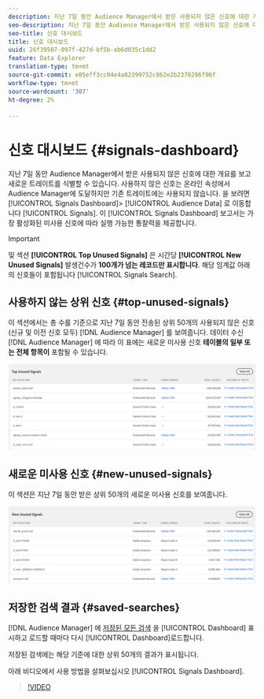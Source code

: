 ```yaml
---
description: 지난 7일 동안 Audience Manager에서 받은 사용되지 않은 신호에 대한 개요를 보고 새로운 트레이트를 식별할 수 있습니다. 사용하지 않은 신호는 온라인 속성에서 Audience Manager에 도달하지만 기존 트레이트에는 사용되지 않습니다. 신호 대시보드를 보려면 대상 데이터 > 신호로 이동합니다. 신호 대시보드는 가장 활성화된 미사용 신호에 따라 실행 가능한 통찰력을 보여줍니다.
seo-description: 지난 7일 동안 Audience Manager에서 받은 사용되지 않은 신호에 대한 개요를 보고 새로운 트레이트를 식별할 수 있습니다. 사용하지 않은 신호는 온라인 속성에서 Audience Manager에 도달하지만 기존 트레이트에는 사용되지 않습니다. 신호 대시보드를 보려면 대상 데이터 > 신호로 이동합니다. 신호 대시보드는 가장 활성화된 미사용 신호에 따라 실행 가능한 통찰력을 보여줍니다.
seo-title: 신호 대시보드
title: 신호 대시보드
uuid: 26f39507-097f-427d-bf5b-ab6d035c1dd2
feature: Data Explorer
translation-type: tm+mt
source-git-commit: e05eff3cc04e4a82399752c862e2b2370286f96f
workflow-type: tm+mt
source-wordcount: '307'
ht-degree: 2%

---
```



# 신호 대시보드 {#signals-dashboard}

지난 7일 동안 Audience Manager에서 받은 사용되지 않은 신호에 대한 개요를 보고 새로운 트레이트를 식별할 수 있습니다. 사용하지 않은 신호는 온라인 속성에서 Audience Manager에 도달하지만 기존 트레이트에는 사용되지 않습니다. 을 보려면 [!UICONTROL Signals Dashboard]> [!UICONTROL Audience Data] 로 이동합니다 [!UICONTROL Signals]. 이 [!UICONTROL Signals Dashboard] 보고서는 가장 활성화된 미사용 신호에 따라 실행 가능한 통찰력을 제공합니다.

>[!IMPORTANT]
>
>및 섹션 **[!UICONTROL Top Unused Signals]** 은 시간당 **[!UICONTROL New Unused Signals]** 발생건수가 **100개가 넘는 레코드만 표시합니다**. 해당 임계값 아래의 신호들이 포함됩니다 [!UICONTROL Signals Search].

## 사용하지 않는 상위 신호 {#top-unused-signals}

이 섹션에서는 총 수를 기준으로 지난 7일 동안 전송된 상위 50개의 사용되지 않은 신호(신규 및 이전 신호 모두) [!DNL Audience Manager] 를 보여줍니다. 데이터 수신 [!DNL Audience Manager] 에 따라 이 표에는 새로운 미사용 신호 **테이블의 일부 또는 전체 항목이** 포함될 수 있습니다.

![](assets/signals-top-unused.png)

## 새로운 미사용 신호 {#new-unused-signals}

이 섹션은 지난 7일 동안 받은 상위 50개의 새로운 미사용 신호를 보여줍니다.

![](assets/signals-new-unused.png)

## 저장한 검색 결과 {#saved-searches}

[!DNL Audience Manager] 에 [저장된 모든 검색](../../features/data-explorer/data-explorer-signals-search/data-explorer-save-search.md) 을 [!UICONTROL Dashboard] 표시하고 로드할 때마다 다시 [!UICONTROL Dashboard]로드합니다.

저장된 검색에는 해당 기준에 대한 상위 50개의 결과가 표시됩니다.

아래 비디오에서 사용 방법을 살펴보십시오 [!UICONTROL Signals Dashboard].
>[!VIDEO](https://video.tv.adobe.com/v/25151/)